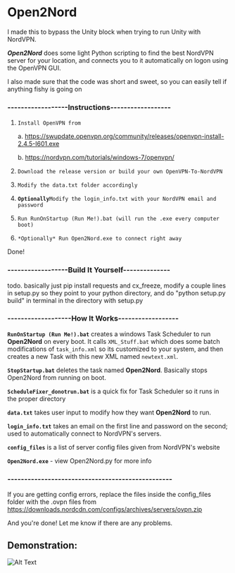 # Open2Nord
I made this to bypass the Unity block when trying to run Unity with NordVPN. 

***Open2Nord*** does some light Python scripting to find the best NordVPN server for your location, and connects you to it automatically on logon using the OpenVPN GUI.

I also made sure that the code was short and sweet, so you can easily tell if anything fishy is going on


### ------------------Instructions------------------
1. `Install OpenVPN from` 

      a. https://swupdate.openvpn.org/community/releases/openvpn-install-2.4.5-I601.exe  
  
      b. https://nordvpn.com/tutorials/windows-7/openvpn/
  
2. `Download the release version or build your own OpenVPN-To-NordVPN`
3. `Modify the data.txt folder accordingly`
4. **`Optionally`**`Modify the login_info.txt with your NordVPN email and password`
5. `Run RunOnStartup (Run Me!).bat (will run the .exe every computer boot)`
6. `*Optionally* Run Open2Nord.exe to connect right away`

Done!

### ------------------Build It Yourself--------------
todo. basically just pip install requests and cx_freeze, modify a couple lines in setup.py so they point to your python directory,  and do "python setup.py build" in terminal in the directory with setup.py

### -------------------How It Works------------------
**`RunOnStartup (Run Me!).bat`** creates a windows Task Scheduler to run **Open2Nord** on every boot. It calls `XML_Stuff.bat` which does some batch modifications of `task_info.xml` so its customized to your system, and then creates a new Task with this new XML named `newtext.xml`.

**`StopStartup.bat`** deletes the task named **Open2Nord**. Basically stops Open2Nord from running on boot.

**`ScheduleFixer_donotrun.bat`** is a quick fix for Task Scheduler so it runs in the proper directory

**`data.txt`** takes user input to modify how they want **Open2Nord** to run.

**`login_info.txt`** takes an email on the first line and password on the second; used to automatically connect to NordVPN's servers.

**`config_files`** is a list of server config files given from NordVPN's website

**`Open2Nord.exe`** - view Open2Nord.py for more info
### -------------------------------------------------

If you are getting config errors, replace the files inside the config_files folder with the .ovpn files from https://downloads.nordcdn.com/configs/archives/servers/ovpn.zip

And you're done! Let me know if there are any problems.

## Demonstration:
![Alt Text](https://i.imgur.com/YafoZ3a.gif)
